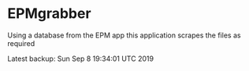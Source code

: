 # EPMgrabber
Using a database from the EPM app this application scrapes the files as required


Latest backup: Sun Sep 8 19:34:01 UTC 2019
